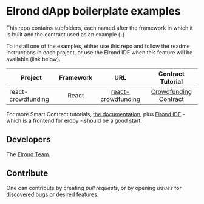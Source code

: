 # Elrond dApp boilerplate examples

This repo contains subfolders, each named after the framework in which it is built and the contract used as an example (<framework-type>-<contract-type>)

To install one of the examples, either use this repo and follow the readme instructions in each project, or use the Elrond IDE when this feature will be available (link below). 

| Project   |      Framework      |  URL | Contract Tutorial
|----------|:-------------:|:-------------:|:-------------:|
| react-crowdfunding |  React | [react-crowdfunding](https://github.com/ElrondNetwork/dapp-boilerplate.elrond.com/tree/master/react-crowdfunding) | [Crowdfunding Contract](https://docs.elrond.com/developers/dev-tutorials/the-crowdfund-smartcontract) 


For more Smart Contract tutorials, [the documentation](https://docs.elrond.com/developers/dev-tutorials), plus [Elrond IDE](https://marketplace.visualstudio.com/items?itemName=Elrond.vscode-elrond-ide) - which is a frontend for erdpy - should be a good start. 


## Developers

The [Elrond Team](https://elrond.com/team/).

## Contribute

One can contribute by creating *pull requests*, or by opening *issues* for discovered bugs or desired features.
